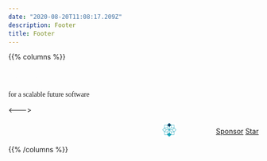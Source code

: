 ```yaml
---
date: "2020-08-20T11:08:17.209Z"
description: Footer
title: Footer
---
```


{{% columns %}}

<div style="font-family: Raleway !important">
<h3 style="color: #fdfdfd !important">lucid architecture</h3>
for a scalable future software
</div>

<--->

<div style="display: flex; justify-content: flex-end; align-items: center;">
    <div style="align-items: center; display: flex;">
        <a href="https://lucidarch.dev" target="_blank"><img src="/icon/lucid-coloured.png" alt="Lucid website link" width="28px" style="margin-top:4px;" /></a>
        <a href="https://github.com/lucidarch" target="_blank" style="margin-left: 10px;"><i class="fab fa-github fa-lg"></i></a>
        <a href="https://lucid-slack.herokuapp.com" target="_blank" style="margin-left: 10px;"><i class="fab fa-slack fa-lg"></i></a>
        <a href="https://www.reddit.com/r/lucidarch" target="_blank" style="margin-left: 10px;"><i class="fab fa-reddit-alien fa-lg"></i></a>
    </div>
    <div style="margin-left: 50px; margin-top: 6px;">
        <a class="github-button" href="https://github.com/sponsors/lucidarch" data-icon="octicon-heart" aria-label="Sponsor @lucidarch on GitHub">Sponsor</a>
        <a class="github-button" href="https://github.com/lucidarch/lucid" data-icon="octicon-star" data-show-count="true" aria-label="Star lucidarch/lucid on GitHub">Star</a>
    </div>
</div>

{{% /columns %}}

